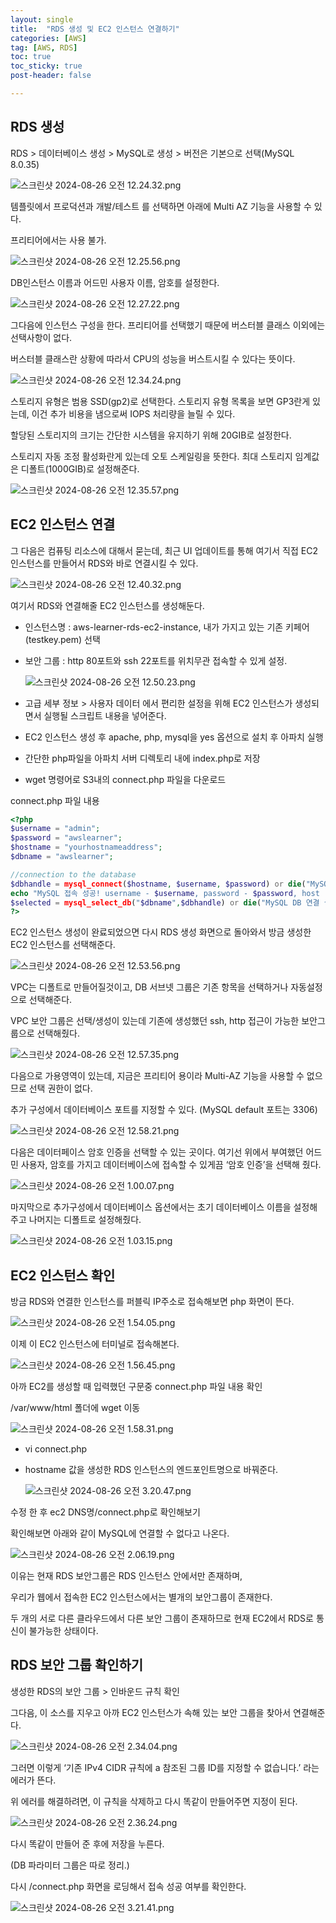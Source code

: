 ```yaml
---
layout: single
title:  "RDS 생성 및 EC2 인스턴스 연결하기"
categories: [AWS]
tag: [AWS, RDS]
toc: true
toc_sticky: true
post-header: false

---
```


## RDS 생성

RDS > 데이터베이스 생성 > MySQL로 생성 > 버전은 기본으로 선택(MySQL 8.0.35)

![스크린샷 2024-08-26 오전 12.24.32.png](/assets/images/aws07/1.png)

템플릿에서 프로덕션과 개발/테스트 를 선택하면 아래에 Multi AZ 기능을 사용할 수 있다.

프리티어에서는 사용 불가.

![스크린샷 2024-08-26 오전 12.25.56.png](/assets/images/aws07/2.png)

DB인스턴스 이름과 어드민 사용자 이름, 암호를 설정한다.

![스크린샷 2024-08-26 오전 12.27.22.png](/assets/images/aws07/3.png)

그다음에 인스턴스 구성을 한다. 프리티어를 선택했기 때문에 버스터블 클래스 이외에는 선택사항이 없다.

버스터블 클래스란 상황에 따라서 CPU의 성능을 버스트시킬 수 있다는 뜻이다.

![스크린샷 2024-08-26 오전 12.34.24.png](/assets/images/aws07/4.png)

스토리지 유형은 범용 SSD(gp2)로 선택한다. 스토리지 유형 목록을 보면 GP3란게 있는데, 이건 추가 비용을 냄으로써 IOPS 처리량을 늘릴 수 있다.

할당된 스토리지의 크기는 간단한 시스템을 유지하기 위해 20GIB로 설정한다.

스토리지 자동 조정 활성화란게 있는데 오토 스케일링을 뜻한다. 최대 스토리지 임계값은 디폴트(1000GIB)로 설정해준다.

![스크린샷 2024-08-26 오전 12.35.57.png](/assets/images/aws07/5.png)

## EC2 인스턴스 연결

그 다음은 컴퓨팅 리소스에 대해서 묻는데, 최근 UI 업데이트를 통해 여기서 직접 EC2 인스턴스를 만들어서 RDS와 바로 연결시킬 수 있다.

![스크린샷 2024-08-26 오전 12.40.32.png](/assets/images/aws07/6.png)

여기서 RDS와 연결해줄 EC2 인스턴스를 생성해둔다.

- 인스턴스명 : aws-learner-rds-ec2-instance, 내가 가지고 있는 기존 키페어(testkey.pem) 선택
- 보안 그룹 : http 80포트와 ssh 22포트를 위치무관 접속할 수 있게 설정.
    
    ![스크린샷 2024-08-26 오전 12.50.23.png](/assets/images/aws07/7.png)
    
- 고급 세부 정보 > 사용자 데이터 에서 편리한 설정을 위해 EC2 인스턴스가 생성되면서 실행될 스크립트 내용을 넣어준다.
- EC2 인스턴스 생성 후 apache, php, mysql을 yes 옵션으로 설치 후 아파치 실행
- 간단한 php파일을 아파치 서버 디렉토리 내에 index.php로 저장
- wget 명령어로 S3내의 connect.php 파일을 다운로드

connect.php 파일 내용

```php
<?php 
$username = "admin"; 
$password = "awslearner"; 
$hostname = "yourhostnameaddress"; 
$dbname = "awslearner";

//connection to the database
$dbhandle = mysql_connect($hostname, $username, $password) or die("MySQL에 연결할 수 없습니다"); 
echo "MySQL 접속 성공! username - $username, password - $password, host - $hostname<br>"; 
$selected = mysql_select_db("$dbname",$dbhandle) or die("MySQL DB 연결 실패... - 다시 시도해보세요!"); 
?>
```

EC2 인스턴스 생성이 완료되었으면 다시 RDS 생성 화면으로 돌아와서 방금 생성한 EC2 인스턴스를 선택해준다.

![스크린샷 2024-08-26 오전 12.53.56.png](/assets/images/aws07/8.png)

VPC는 디폴트로 만들어질것이고, DB 서브넷 그룹은 기존 항목을 선택하거나 자동설정으로 선택해준다.

VPC 보안 그룹은 선택/생성이 있는데 기존에 생성했던 ssh, http 접근이 가능한 보안그룹으로 선택해줬다.

![스크린샷 2024-08-26 오전 12.57.35.png](/assets/images/aws07/9.png)

다음으로 가용영역이 있는데, 지금은 프리티어 용이라 Multi-AZ 기능을 사용할 수 없으므로 선택 권한이 없다.

추가 구성에서 데이터베이스 포트를 지정할 수 있다. (MySQL default 포트는 3306)

![스크린샷 2024-08-26 오전 12.58.21.png](/assets/images/aws07/10.png)

다음은 데이터페이스 암호 인증을 선택할 수 있는 곳이다. 여기선 위에서 부여했던 어드민 사용자, 암호를 가지고 데이터베이스에 접속할 수 있게끔 ‘암호 인증’을 선택해 줬다.

![스크린샷 2024-08-26 오전 1.00.07.png](/assets/images/aws07/11.png)

마지막으로 추가구성에서 데이터베이스 옵션에서는 초기 데이터베이스 이름을 설정해주고 나머지는 디폴트로 설정해줬다.

![스크린샷 2024-08-26 오전 1.03.15.png](/assets/images/aws07/12.png)

## EC2 인스턴스 확인

방금 RDS와 연결한 인스턴스를 퍼블릭 IP주소로 접속해보면 php 화면이 뜬다.

![스크린샷 2024-08-26 오전 1.54.05.png](/assets/images/aws07/13.png)

이제 이 EC2 인스턴스에 터미널로 접속해본다.

![스크린샷 2024-08-26 오전 1.56.45.png](/assets/images/aws07/14.png)

아까 EC2를 생성할 때 입력했던 구문중 connect.php 파일 내용 확인

/var/www/html 폴더에 wget 이동

![스크린샷 2024-08-26 오전 1.58.31.png](/assets/images/aws07/15.png)

- vi connect.php
- hostname 값을 생성한 RDS 인스턴스의 엔드포인트명으로 바꿔준다.
    
    ![스크린샷 2024-08-26 오전 3.20.47.png](/assets/images/aws07/16.png)
    

수정 한 후 ec2 DNS명/connect.php로 확인해보기

확인해보면 아래와 같이 MySQL에 연결할 수 없다고 나온다.

![스크린샷 2024-08-26 오전 2.06.19.png](/assets/images/aws07/17.png)

이유는 현재 RDS 보안그룹은 RDS 인스턴스 안에서만 존재하며,

우리가 웹에서 접속한 EC2 인스턴스에서는 별개의 보안그룹이 존재한다.

두 개의 서로 다른 클라우드에서 다른 보안 그룹이 존재하므로 현재 EC2에서 RDS로 통신이 불가능한 상태이다.

## RDS 보안 그룹 확인하기

생성한 RDS의 보안 그룹 > 인바운드 규칙 확인

그다음, 이 소스를 지우고 아까 EC2 인스턴스가 속해 있는 보안 그룹을 찾아서 연결해준다.

![스크린샷 2024-08-26 오전 2.34.04.png](/assets/images/aws07/18.png)

그러면 이렇게 ‘기존 IPv4 CIDR 규칙에 a 참조된 그룹 ID를 지정할 수 없습니다.’ 라는 에러가 뜬다.

위 에러를 해결하려면, 이 규칙을 삭제하고 다시 똑같이 만들어주면 지정이 된다.

![스크린샷 2024-08-26 오전 2.36.24.png](/assets/images/aws07/19.png)

다시 똑같이 만들어 준 후에 저장을 누른다.

(DB 파라미터 그룹은 따로 정리.)

다시 /connect.php 화면을 로딩해서 접속 성공 여부를 확인한다.

![스크린샷 2024-08-26 오전 3.21.41.png](/assets/images/aws07/20.png)